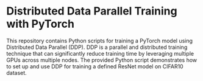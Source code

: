 # Distributed Data Parallel Training with PyTorch
This repository contains Python scripts for training a PyTorch model using Distributed Data Parallel (DDP). 
DDP is a parallel and distributed training technique that can significantly reduce training time by leveraging multiple GPUs across multiple nodes. 
The provided Python script demonstrates how to set up and use DDP for training a defined ResNet model on CIFAR10 dataset.


